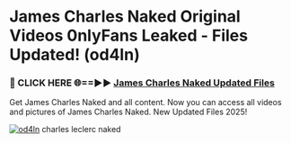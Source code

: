 # James Charles Naked Original Videos 0nlyFans Leaked - Files Updated! (od4ln)

<h3>🔴 CLICK HERE 🌐==►► <a href="https://tinyurl.com/up5wt9bj" rel="nofollow">James Charles Naked Updated Files</a></h3>

Get James Charles Naked and all content. Now you can access all videos and pictures of James Charles Naked. New Updated Files 2025!

[![od4ln](https://i.imgur.com/ABiUzMV.gif)](https://tinyurl.com/up5wt9bj)
charles leclerc naked